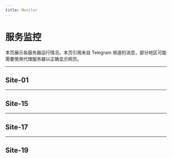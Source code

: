 ```yaml
---
title: Monitor
---
```


<link rel="stylesheet" href="/css/chinese.css">

<style>
    @media only screen and (max-width: 420px) {
        body {
            width: 90%;
        }
        
        .site-name {
            font-size: 7px;
            margin-bottom: 2em;
        }
    }

    @media only screen and (max-width: 410px) {
        body {
            padding: 0px;
            margin: 0;
            width: 100%;
        }
        
        .small-avatar {
            font-size: 6px;
        }
        
        .site-name {
            font-size: 6px;
            margin-bottom: 3em;
        }
        
        main {
            margin: 5px;
        }
        
        main iframe {
            margin-left: 16px;
            width: 80%;
        }
        
        h1, h2 {
            margin-left: 12px;
        }
        
        p {
            width: 90%;
            margin: auto;
        }
    }
       
    @media only screen and (max-width: 361px) {        
        main iframe {
            background: white;
            padding-right: 18px;
            margin-left: -5px;
            width: 98%;
        }
        
        hr {
            display: none;
        }
    }
    
    @media only screen and (max-width: 321px) {
        body {
            border: none;
        }
        
        main {
            margin: 5px;
        }
        
        main iframe {
            min-width: 334px !important;
            margin-top: 0;
            margin-bottom: 0;
            margin-left: -18px;
            padding-right: 0;
            width: 100%;
        }
        
        h1, h2 {
            margin-left: 5px;
        }
    }
</style>

# 服务监控

本页展示各服务器运行情况。本页引用来自 Telegram 频道的消息，部分地区可能需要使用代理服务器以正确显示网页。

---

## Site-01

<script async src="https://telegram.org/js/telegram-widget.js?8" data-telegram-post="SCP_079_CRITICAL/15" data-width="100%"></script>

---

## Site-15

<script async src="https://telegram.org/js/telegram-widget.js?8" data-telegram-post="SCP_079_CRITICAL/18" data-width="100%"></script>

---

## Site-17

<script async src="https://telegram.org/js/telegram-widget.js?8" data-telegram-post="SCP_079_CRITICAL/20" data-width="100%"></script>

---

## Site-19

<script async src="https://telegram.org/js/telegram-widget.js?8" data-telegram-post="SCP_079_CRITICAL/22" data-width="100%"></script>

